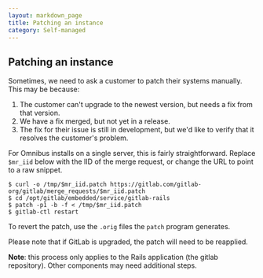 ```yaml
---
layout: markdown_page
title: Patching an instance
category: Self-managed
---
```


## Patching an instance

Sometimes, we need to ask a customer to patch their systems manually. This may
be because:

1. The customer can't upgrade to the newest version, but needs a fix from that
   version.
2. We have a fix merged, but not yet in a release.
3. The fix for their issue is still in development, but we'd like to verify that
   it resolves the customer's problem.

For Omnibus installs on a single server, this is fairly straightforward. Replace
`$mr_iid` below with the IID of the merge request, or change the URL to point to
a raw snippet.

```shell
$ curl -o /tmp/$mr_iid.patch https://gitlab.com/gitlab-org/gitlab/merge_requests/$mr_iid.patch
$ cd /opt/gitlab/embedded/service/gitlab-rails
$ patch -p1 -b -f < /tmp/$mr_iid.patch
$ gitlab-ctl restart
```

To revert the patch, use the `.orig` files the `patch` program generates.

Please note that if GitLab is upgraded, the patch will need to be reapplied.

**Note**: this process only applies to the Rails application (the gitlab 
repository). Other components may need additional steps.
